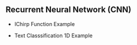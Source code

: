 ## Recurrent Neural Network (CNN)

* IChirp Function Example

* Text Classsification 1D Example


 
